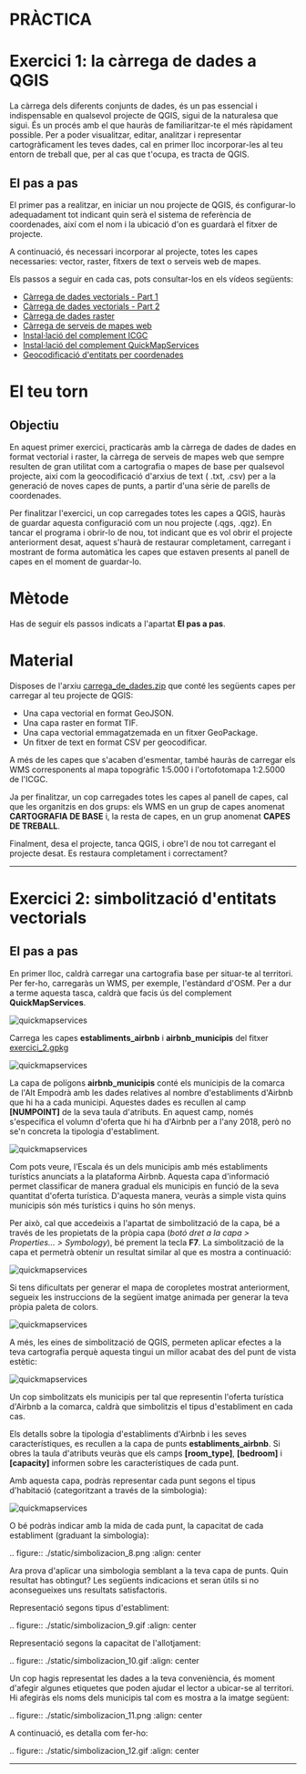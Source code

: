 # PRÀCTICA

Exercici 1: la càrrega de dades a QGIS
======================================

La càrrega dels diferents conjunts de dades, és un pas essencial i indispensable en qualsevol projecte de QGIS, sigui de la naturalesa que sigui. És un procés amb el que hauràs de familiaritzar-te el més ràpidament possible. Per a poder visualitzar, editar, analitzar i representar cartogràficament les teves dades, cal en primer lloc incorporar-les al teu entorn de treball que, per al cas que t'ocupa, es tracta de QGIS.

El pas a pas
------------

El primer pas a realitzar, en iniciar un nou projecte de QGIS, és configurar-lo adequadament tot indicant quin serà el sistema de referència de coordenades, així com el nom i la ubicació d'on es guardarà el fitxer de projecte. 

A continuació, és necessari incorporar al projecte, totes les capes necessaries: vector, raster, fitxers de text o serveis web de mapes.

Els passos a seguir en cada cas, pots consultar-los en els vídeos següents:

- [Càrrega de dades vectorials - Part 1](https://www.loom.com/share/b9c4fcc806cc48be98990e8d6aace5b3)
- [Càrrega de dades vectorials - Part 2](https://www.loom.com/share/ee0938865f964b96b010dd04a02944a5)
- [Càrrega de dades raster](https://www.loom.com/share/b6af9a54e0164ebb86eedc182ff944f5)
- [Càrrega de serveis de mapes web](https://www.loom.com/share/5f80daef73a8429ca0ff392825eb8b78)
- [Instal·lació del complement ICGC](https://www.loom.com/share/b0263aa738fc479897653eee0349d112)
- [Instal·lació del complement QuickMapServices](https://www.loom.com/share/7b58d39003f5487881f896ce4ce0c8e6)
- [Geocodificació d'entitats per coordenades](https://www.loom.com/share/de1df88da8f64cb08de4399df697433f)

El teu torn
===========

Objectiu
--------

En aquest primer exercici, practicaràs amb la càrrega de dades de dades en format vectorial i raster, la càrrega de serveis de mapes web que sempre resulten de gran utilitat com a cartografia o mapes de base per qualsevol projecte, així com la geocodificació d'arxius de text ( .txt, .csv) per a la generació de noves capes de punts, a partir d'una sèrie de parells de coordenades.

Per finalitzar l'exercici, un cop carregades totes les capes a QGIS, hauràs de guardar aquesta configuració com un nou projecte (.qgs, .qgz). En tancar el programa i obrir-lo de nou, tot indicant que es vol obrir el projecte anteriorment desat, aquest s'haurà de restaurar completament, carregant i mostrant de forma automàtica les capes que estaven presents al panell de capes en el moment de guardar-lo.

Mètode
======

Has de seguir els passos indicats a l'apartat **El pas a pas**.

Material
========

Disposes de l'arxiu [carrega_de_dades.zip](https://drive.google.com/file/d/10fTtL8bhwXuAVC34IQSZeA_E6xtvrqCr/view?usp=share_link) que conté les següents capes per carregar al teu projecte de QGIS:

- Una capa vectorial en format GeoJSON.
- Una capa raster en format TIF.
- Una capa vectorial emmagatzemada en un fitxer GeoPackage.
- Un fitxer de text en format CSV per geocodificar.

A més de les capes que s'acaben d'esmentar, també hauràs de carregar els WMS corresponents al mapa topogràfic 1:5.000 i l'ortofotomapa 1:2.5000 de l'ICGC.

Ja per finalitzar, un cop carregades totes les capes al panell de capes, cal que les organitzis en dos grups: els WMS en un grup de capes anomenat **CARTOGRAFIA DE BASE** i, la resta de capes, en un grup anomenat **CAPES DE TREBALL**.

Finalment, desa el projecte, tanca QGIS, i obre'l de nou tot carregant el projecte desat. Es restaura completament i correctament?

----

Exercici 2: simbolització d'entitats vectorials
===============================================

El pas a pas
------------

En primer lloc, caldrà carregar una cartografia base per situar-te al territori. Per fer-ho, carregaràs un WMS, per exemple, l'estàndard d'OSM. Per a dur a terme aquesta tasca, caldrà que facis ús del complement **QuickMapServices**.

![quickmapservices](static/assign2_1.gif)

Carrega les capes **establiments_airbnb** i **airbnb_municipis** del fitxer [exercici_2.gpkg](https://drive.google.com/file/d/1ZN3IxYW3lcpDQUCNnqZs6S8Gd-E7a18X/view?usp=share_link)

![quickmapservices](static/assign2_2.gif)

La capa de polígons **airbnb_municipis** conté els municipis de la comarca de l'Alt Empodrà amb les dades relatives al nombre d'establiments d'Airbnb que hi ha a cada municipi. Aquestes dades es recullen al camp **[NUMPOINT]** de la seva taula d'atributs. En aquest camp, només s'especifica el volumn d'oferta que hi ha d'Airbnb per a l'any 2018, però no se'n concreta la tipologia d'establiment.

![quickmapservices](static/assign3_1.gif)

Com pots veure, l’Escala és un dels municipis amb més establiments turístics anunciats a la plataforma Airbnb. Aquesta capa d'informació permet classificar de manera gradual els municipis en funció de la seva quantitat d'oferta turística. D'aquesta manera, veuràs a simple vista quins municipis són més turístics i quins ho són menys.

Per això, cal que accedeixis a l'apartat de simbolització de la capa, bé a través de les propietats de la pròpia capa (*botó dret a la capa > Properties… > Symbology*), bé prement la tecla **F7**. La simbolització de la capa et permetrà obtenir un resultat similar al que es mostra a continuació:

![quickmapservices](static/assign4_1.png)

Si tens dificultats per generar el mapa de coropletes mostrat anteriorment, segueix les instruccions de la següent imatge animada per generar la teva pròpia paleta de colors.

![quickmapservices](static/assign5_1.gif)

A més, les eines de simbolització de QGIS, permeten aplicar efectes a la teva cartografia perquè aquesta tingui un millor acabat des del punt de vista estètic:

![quickmapservices](static/assign6_1.gif)

Un cop simbolitzats els municipis per tal que representin l'oferta turística d'Airbnb a la comarca, caldrà que simbolitzis el tipus d'establiment en cada cas.

Els detalls sobre la tipologia d'establiments d'Airbnb i les seves característiques, es recullen a la capa de punts **establiments_airbnb**. Si obres la taula d'atributs veuràs que els camps **[room_type]**, **[bedroom]** i **[capacity]** informen sobre les característiques de cada punt.

Amb aquesta capa, podràs representar cada punt segons el tipus d'habitació (categoritzant a través de la simbologia):

![quickmapservices](static/assign7_1.jpg)

O bé podràs indicar amb la mida de cada punt, la capacitat de cada establiment (graduant la simbologia):

.. figure:: ./static/simbolizacion_8.png
    :align: center

Ara prova d'aplicar una simbologia semblant a la teva capa de punts. Quin resultat has obtingut? Les següents indicacions et seran útils si no aconsegueixes uns resultats satisfactoris.

Representació segons tipus d'establiment:

.. figure:: ./static/simbolizacion_9.gif
    :align: center

Representació segons la capacitat de l'allotjament:

.. figure:: ./static/simbolizacion_10.gif
    :align: center

Un cop hagis representat les dades a la teva conveniència, és moment d'afegir algunes etiquetes que poden ajudar el lector a ubicar-se al territori. Hi afegiràs els noms dels municipis tal com es mostra a la imatge següent:

.. figure:: ./static/simbolizacion_11.png
    :align: center

A continuació, es detalla com fer-ho:

.. figure:: ./static/simbolizacion_12.gif
    :align: center

----
